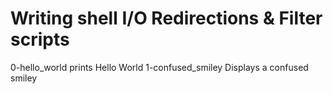 # Writing shell I/O Redirections & Filter scripts
0-hello_world prints Hello World
1-confused_smiley Displays a confused smiley
